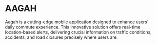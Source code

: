 # AAGAH
Aagah is a cutting-edge mobile application designed to enhance users' daily commute experience. This innovative solution offers real-time location-based alerts, delivering crucial information on traffic conditions, accidents, and road closures precisely where users are. 
